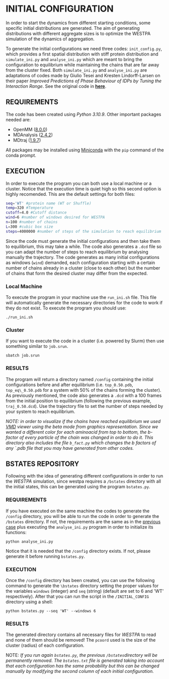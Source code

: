# INITIAL CONFIGURATION

In order to start the dynamics from different starting conditions, some specific initial distributions are generated. The aim of generating distributions with different aggregate sizes is to optimize the WESTPA simulation of the dynamics of aggregation. 

To generate the initial configurations we need three codes: `init_config.py`, which provides a first spatial distribution with stiff protein distribution and `simulate_ini.py` and `analyse_ini.py` which are meant to bring the configuration to equilibrium while maintaining the chains that are far away from the cluster fixed. Both `simulate_ini.py` and `analyse_ini.py` are adaptations of codes made by Giulio Tesei and Kresten Lindorff-Larsen on their paper _Improved Predictions of Phase Behaviour of IDPs by Tuning the Interaction Range_. See the original code in **[here]**.



[here]: https://github.com/KULL-Centre/papers/tree/main/2022/CG-cutoffs-Tesei-et-al/MC/code


## REQUIREMENTS

The code has been created using _Python 3.10.9_. Other important packages needed are:

* OpenMM ([8.0.0])
* MDAnalysis ([2.4.2]) 
* MDtraj ([1.9.7])

[8.0.0]: http://docs.openmm.org/7.0.0/userguide/application.html
[2.4.2]: https://www.mdanalysis.org/pages/installation_quick_start/
[1.9.7]: https://www.mdtraj.org/1.9.7/installation.html

All packages may be installed using [Miniconda] with the `pip` command of the conda prompt.

[Miniconda]: https://docs.conda.io/projects/conda/en/latest/user-guide/install/linux.html


## EXECUTION

In order to execute the program you can both use a local machine or a cluster. Notice that the execution time is quiet high so this second option is highly recomended. This are the default settings for both files:

```bash
seq='WT' #protein name (WT or Shuffle)
temp=320 #Temperature
cutoff=4.0 #Cutoff distance
wind=6 #number of windows desired for WESTPA
n=100 #number of chains 
L=300 #cubic box size
steps=4000000 #number of steps of the simulation to reach equilibrium

```

Since the code must generate the initial configurations and then take them to equilibrium, this may take a while. The code also generates a `.dcd` file so you can adapt the number of steps to reach equilibrium by analysing manually the trajectory. The code generates as many initial configurations as windows (`wind`) demanded, each configuration starting with a certain number of chains already in a cluster (close to each other) but the number of chains that form the desired cluster may differ from the expected.

### Local Machine

To execute the program in your machine use the `run_ini.sh` file. This file will automatically generate the necessary directories for the code to work if they do not exist. To execute the program you should use:


```Shell
./run_ini.sh
```

### Cluster

If you want to execute the code in a cluster (i.e. powered by Slurm) then use something similar to `job.srun`. 


```Shell
sbatch job.srun
```


### RESULTS

The program will return a directory named `/config` containing the initial configurations before and after equilibrium (i.e. `top_0.50.pdb`, `top_eq\_0.50.pdb` for a system with 50\% of the chains forming the cluster). As previously mentioned, the code also generates a `.dcd` with a 100 frames from the initial position to equilibrium (following the previous example, `traj_0.50.dcd`). Use the trajectory file to set the number of steps needed by your system to reach equilibrium.

*NOTE:* _in order to visualize if the chains have reached equilibrium we used [VMD] viewer using the beta mode from graphics representation. Since we wanted a different color for each aminoacid from top to bottom, the b-factor of every particle of the chain was changed in order to do it. This directory also includes the file `b_fact.py` which changes the b factors of any `.pdb file that you may have generated from other codes._

[VMD]: https://www.ks.uiuc.edu/Development/Download/download.cgi?PackageName=VMD

## BSTATES REPOSITORY

Following with the idea of generating different configurations in order to run the _WESTPA_ simulation, since westpa requires a `/bstates` directory with all the initial states, this can be generated using the program `bstates.py`.

### REQUIREMENTS

If you have executed on the same machine the codes to generate the `/config` directory, you will be able to run the code in order to generate the `/bstates` directory. If not, the requirements are the same as in the [previous case] plus executing the `analyse_ini.py` program in order to initialize its functions:


```Shell
python analyse_ini.py
```

Notice that it is needed that the `/config` directory exists. If not, please generate it before running `bstates.py`.

### EXECUTION

Once the `/config` directory has been created, you can use the following command to generate the `\bstates` directory setting the proper values for the variables `windows` (integer) and `seq` (string) (default are set to 6 and 'WT' respectively). After that you can run the script in the `/INITIAL_CONFIG` directory using a shell:

```Shell
python bstates.py --seq 'WT' --windows 6
```

### RESULTS

The generated directory contains all necessary files for _WESTPA_ to read and none of them should be removed! The `pcoord` used is the size of the cluster (radius) of each configuration. 

NOTE: _If you run again `bstates.py`, the previous `/bstates`directory will be permanently removed. The `bstates.txt` file is generated taking into account that each configuration has the same probability but this can be changed manually by modifying the second column of each initial configuration._

[previous case]: https://github.com/Albert2424/TFM/blob/main/INITIAL_CONFIG/README.md#requirements
